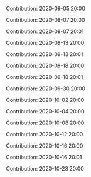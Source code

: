 Contribution: 2020-09-05 20:00

Contribution: 2020-09-07 20:00

Contribution: 2020-09-07 20:01

Contribution: 2020-09-13 20:00

Contribution: 2020-09-13 20:01

Contribution: 2020-09-18 20:00

Contribution: 2020-09-18 20:01

Contribution: 2020-09-30 20:00

Contribution: 2020-10-02 20:00

Contribution: 2020-10-04 20:00

Contribution: 2020-10-08 20:00

Contribution: 2020-10-12 20:00

Contribution: 2020-10-16 20:00

Contribution: 2020-10-16 20:01

Contribution: 2020-10-23 20:00

